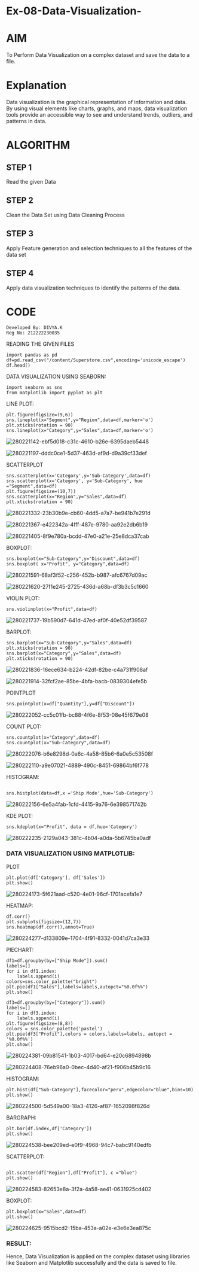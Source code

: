 # Ex-08-Data-Visualization-
# AIM
To Perform Data Visualization on a complex dataset and save the data to a file.

# Explanation
Data visualization is the graphical representation of information and data. By using visual elements like charts, graphs, and maps, data visualization tools provide an accessible way to see and understand trends, outliers, and patterns in data.

# ALGORITHM
## STEP 1
Read the given Data

## STEP 2
Clean the Data Set using Data Cleaning Process

## STEP 3
Apply Feature generation and selection techniques to all the features of the data set

## STEP 4
Apply data visualization techniques to identify the patterns of the data.

# CODE
```
Developed By: DIVYA.K
Reg No: 212222230035
```
READING THE GIVEN FILES
```
import pandas as pd
df=pd.read_csv("/content/Superstore.csv",encoding='unicode_escape')
df.head()
```
DATA VISUALIZATION USING SEABORN:
```
import seaborn as sns
from matplotlib import pyplot as plt
```
LINE PLOT:
```
plt.figure(figsize=(9,6))
sns.lineplot(x="Segment",y="Region",data=df,marker='o')
plt.xticks(rotation = 90)
sns.lineplot(x="Category",y="Sales",data=df,marker='o')
```




![280221142-ebf5d018-c31c-4610-b26e-6395daeb5448](https://github.com/divyakumars/ODD2023-Datascience-Ex-08/assets/119393621/dace3322-a1d0-42d2-9e6c-f2bdb1373e7b)





![280221197-dddc0ce1-5d37-463d-af9d-d9a39cf33def](https://github.com/divyakumars/ODD2023-Datascience-Ex-08/assets/119393621/6c548d4d-147b-4fc9-9e55-ddc44e5108a4)

SCATTERPLOT
```
sns.scatterplot(x='Category',y='Sub-Category',data=df)
sns.scatterplot(x='Category', y='Sub-Category', hue ="Segment",data=df)
plt.figure(figsize=(10,7))
sns.scatterplot(x="Region",y="Sales",data=df)
plt.xticks(rotation = 90)
```



![280221332-23b30b9e-cb60-4dd5-a7a7-be941b7e291d](https://github.com/divyakumars/ODD2023-Datascience-Ex-08/assets/119393621/704f41c6-9e87-49a5-b6c8-2cf28858f12f)



![280221367-e422342a-4fff-487e-9780-aa92e2db6b19](https://github.com/divyakumars/ODD2023-Datascience-Ex-08/assets/119393621/971a4945-c661-4eb6-b402-d620d754dca6)



![280221405-8f9e780a-bcdd-47e0-a21e-25e8dca37cab](https://github.com/divyakumars/ODD2023-Datascience-Ex-08/assets/119393621/e25c95e0-1f96-481a-99cc-cf805fcda379)


BOXPLOT:
```
sns.boxplot(x="Sub-Category",y="Discount",data=df)
sns.boxplot( x="Profit", y="Category",data=df)
```


![280221591-68af3f52-c256-452b-b987-afc6767d09ac](https://github.com/divyakumars/ODD2023-Datascience-Ex-08/assets/119393621/5429ba3e-5958-48eb-b5ef-0ab6e897bb92)


![280221620-27f1e245-2725-436d-a68b-df3b3c5c1660](https://github.com/divyakumars/ODD2023-Datascience-Ex-08/assets/119393621/d0809678-25a2-437e-82cc-586968b37a81)

VIOLIN PLOT:
```
sns.violinplot(x="Profit",data=df)
```

![280221737-19b590d7-641d-47ed-af0f-40e52df39587](https://github.com/divyakumars/ODD2023-Datascience-Ex-08/assets/119393621/e9d4dc2f-190c-4ba3-a340-8d3704b38482)

BARPLOT:
```
sns.barplot(x="Sub-Category",y="Sales",data=df)
plt.xticks(rotation = 90)
sns.barplot(x="Category",y="Sales",data=df)
plt.xticks(rotation = 90)
```



![280221836-16ece634-b224-42df-82be-c4a731f908af](https://github.com/divyakumars/ODD2023-Datascience-Ex-08/assets/119393621/4706b119-0475-46d9-8891-7d0d9d7a1daa)



![280221914-32fcf2ae-85be-4bfa-bacb-0839304efe5b](https://github.com/divyakumars/ODD2023-Datascience-Ex-08/assets/119393621/33a071f1-03ef-4e12-8dad-95d939350946)


POINTPLOT
```
sns.pointplot(x=df["Quantity"],y=df["Discount"])
```




![280222052-cc5c01fb-bc88-4f6e-8f53-08e45f679e08](https://github.com/divyakumars/ODD2023-Datascience-Ex-08/assets/119393621/bd39871b-879f-4088-b0df-1a6494ed9e7f)

COUNT PLOT:
```
sns.countplot(x="Category",data=df)
sns.countplot(x="Sub-Category",data=df)
```



![280222076-b6e8298d-0a6c-4a58-85b6-6a0e5c53508f](https://github.com/divyakumars/ODD2023-Datascience-Ex-08/assets/119393621/87d3fec3-fcd8-4d6b-9f5e-867c17b73228)

![280222110-a9e07021-4889-490c-8451-69864bf6f778](https://github.com/divyakumars/ODD2023-Datascience-Ex-08/assets/119393621/f49fcf87-e033-42bf-8b37-a8d8c397a8c8)

HISTOGRAM:
```

sns.histplot(data=df,x ='Ship Mode',hue='Sub-Category')
```


![280222156-6e5a4fab-1cfd-4415-9a76-6e398571742b](https://github.com/divyakumars/ODD2023-Datascience-Ex-08/assets/119393621/d8542732-4e7e-4c02-828b-18ef0cddd3a7)


KDE PLOT:
```
sns.kdeplot(x="Profit", data = df,hue='Category')
```

![280222235-2129a043-381c-4b04-a0da-5b6745ba0adf](https://github.com/divyakumars/ODD2023-Datascience-Ex-08/assets/119393621/b4a98962-2fa8-4590-9aae-aac256bf80a2)

### DATA VISUALIZATION USING MATPLOTLIB:

PLOT
```
plt.plot(df['Category'], df['Sales'])
plt.show()
```
![280224173-5f621aad-c520-4e01-96cf-1701acefa1e7](https://github.com/divyakumars/ODD2023-Datascience-Ex-08/assets/119393621/1678eca5-73ac-4467-be9e-d7b9882346d1)

HEATMAP:
```
df.corr()
plt.subplots(figsize=(12,7))
sns.heatmap(df.corr(),annot=True)
```

![280224277-d133809e-1704-4f91-8332-0041d7ca3e33](https://github.com/divyakumars/ODD2023-Datascience-Ex-08/assets/119393621/9cf0d58f-fc61-4d2e-9d24-2859df7f56ba)

PIECHART:
```
df1=df.groupby(by=["Ship Mode"]).sum()
labels=[]
for i in df1.index:
    labels.append(i)
colors=sns.color_palette("bright")
plt.pie(df1["Sales"],labels=labels,autopct="%0.0f%%")
plt.show()

df3=df.groupby(by=["Category"]).sum()
labels=[]
for i in df3.index:
    labels.append(i) 
plt.figure(figsize=(8,8))
colors = sns.color_palette('pastel')
plt.pie(df3["Profit"],colors = colors,labels=labels, autopct = '%0.0f%%')
plt.show()
```


![280224381-09b81541-1b03-4017-bd64-e20c6894898b](https://github.com/divyakumars/ODD2023-Datascience-Ex-08/assets/119393621/f3fb8197-b825-46c6-99d5-7bb4e7534d1a)






![280224408-76eb96a0-0bec-4d40-af21-f906b45b9c16](https://github.com/divyakumars/ODD2023-Datascience-Ex-08/assets/119393621/138bca70-1f59-446e-93a5-c1194459e183)


HISTOGRAM:
```
plt.hist(df["Sub-Category"],facecolor="peru",edgecolor="blue",bins=10)
plt.show()
```

![280224500-5d549a00-18a3-4126-af87-1652098f826d](https://github.com/divyakumars/ODD2023-Datascience-Ex-08/assets/119393621/5bdd57cd-1bef-475b-829b-13a4417319e2)


BARGRAPH:
```
plt.bar(df.index,df['Category'])
plt.show()
```



![280224538-bee209ed-e0f9-4968-94c7-babc9140edfb](https://github.com/divyakumars/ODD2023-Datascience-Ex-08/assets/119393621/87f79802-2fe5-4e0e-88f9-f55199436d7f)

SCATTERPLOT:
```

plt.scatter(df["Region"],df["Profit"], c ="blue")
plt.show()
```


![280224583-82653e8a-3f2a-4a58-ae41-0631925cd402](https://github.com/divyakumars/ODD2023-Datascience-Ex-08/assets/119393621/89506c40-bb6f-4b29-bb4a-f10c83590796)


BOXPLOT:
```
plt.boxplot(x="Sales",data=df)
plt.show()
```


![280224625-9515bcd2-15ba-453a-a02e-e3e6e3ea875c](https://github.com/divyakumars/ODD2023-Datascience-Ex-08/assets/119393621/b1a35116-458c-48f3-8ed0-482bc02af10b)


### RESULT:
Hence, Data Visualization is applied on the complex dataset using libraries like Seaborn and Matplotlib successfully and the data is saved to file.




